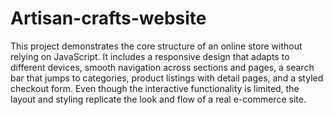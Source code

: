 # Artisan-crafts-website
This project demonstrates the core structure of an online store without relying on JavaScript. It includes a responsive design that adapts to different devices, smooth navigation across sections and pages, a search bar that jumps to categories, product listings with detail pages, and a styled checkout form. Even though the interactive functionality is limited, the layout and styling replicate the look and flow of a real e-commerce site.

